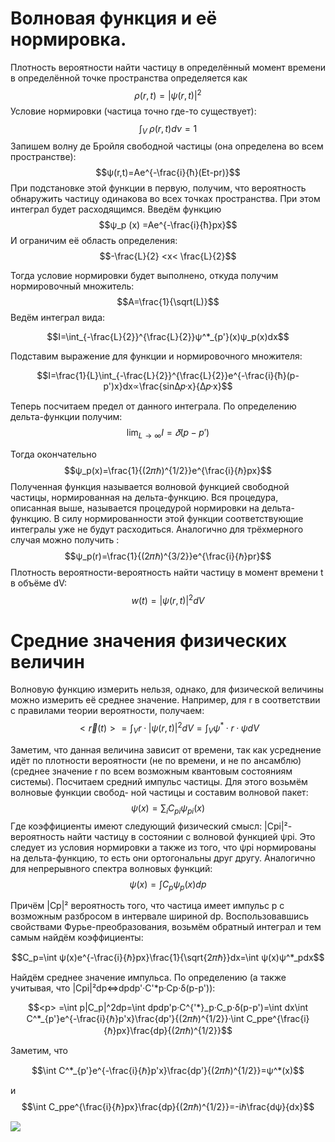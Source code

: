 # Волновая функция и её нормировка.

Плотность вероятности найти частицу в определённый момент времени в определённой точке пространства определяется как
$$ρ(r,t)=|ψ(r,t)|^2$$
 Условие нормировки (частица точно где-то существует): 
 $$\int_V^\ ρ(r,t)dν=1$$
Запишем волну де Бройля свободной частицы (она определена во всем пространстве): 
$$ψ(r,t)=Ae^{-\frac{i}{ħ}(Et-pr)}$$
При подстановке этой функции в первую, получим, что вероятность обнаружить частицу одинакова во всех точках пространства. При этом интеграл будет расходящимся.
Введём функцию 
$$ψ_p (x) =Ae^{-\frac{i}{ħ}px}$$
И ограничим её область определения:
$$-\frac{L}{2} <x< \frac{L}{2}$$

Тогда условие нормировки будет выполнено, откуда получим нормировочный множитель:
$$A=\frac{1}{\sqrt(L)}$$
Ведём интеграл вида: 

$$I=\int_{-\frac{L}{2}}^{\frac{L}{2}}ψ^*_{p'}(x)ψ_p(x)dx$$

Подставим выражение для функции и нормировочного множителя: 

$$I=\frac{1}{L}\int_{-\frac{L}{2}}^{\frac{L}{2}}e^{-\frac{i}{ħ}(p-p')x}dx∝\frac{sin∆𝑝·x}{∆𝑝·x}$$

Теперь посчитаем предел от данного интеграла. По определению дельта-функции получим: 
$$\lim_{L→∞}I=𝛿(p-p')$$

Тогда окончательно $$ψ_p(x)=\frac{1}{(2𝜋ℏ)^{1/2}}e^{\frac{i}{ℏ}px}$$
Полученная функция называется волновой функцией свободной частицы, нормированная на дельта-функцию. Вся процедура, описанная выше, называется процедурой нормировки на дельта-функцию.
В силу нормированности этой функции соответствующие интегралы уже не будут расходиться.
Аналогично для трёхмерного случая можно получить : $$ψ_p(r)=\frac{1}{(2𝜋ℏ)^{3/2}}e^{\frac{i}{ℏ}pr}$$
Плотность вероятности-вероятность найти частицу в момент времени t в объёме dV: $$w(t)=|ψ(r,t)|^2dV$$


# Средние значения физических величин
Волновую функцию измерить нельзя, однако, для физической величины можно измерить её среднее значение.
Например, для r в соответствии с правилами теории вероятности, получаем:
$$<\vec{r}(t)> =\int_V r·|ψ(r,t)|^2dV=\int_Vψ^*·r·ψdV$$

Заметим, что данная величина зависит от времени, так как усреднение идёт по плотности вероятности (не по времени, и не по ансамблю) (среднее значение r по всем возможным квантовым состояниям системы).
Посчитаем средний импульс частицы. Для этого возьмём волновые функции свобод- ной частицы и составим волновой пакет:
$$ψ(x)=\sum_iC_{pi}ψ_{pi}(x)$$
Где коэффициенты имеют следующий физический смысл: |Cpi|²- вероятность найти частицу в состоянии с волновой функцией ψpi. Это следует из условия нормировки а также из того, что ψpi нормированы на дельта-функцию, то есть они ортогональны друг другу.
Аналогично для непрерывного спектра волновых функций:
$$ψ(x)=\int C_pψ_p(x)dp$$

Причём |Cp|² вероятность того, что частица имеет импульс p с возможным разбросом в интервале шириной dp.
Воспользовавшись свойствами Фурье-преобразования, возьмём обратный интеграл и тем самым найдём коэффициенты:

$$C_p=\int ψ(x)e^{-\frac{i}{ℏ}px}\frac{1}{\sqrt{2𝜋ℏ}}dx=\int ψ(x)ψ^*_pdx$$


Найдём среднее значение импульса. По определению (а также учитывая, что |Cpi|²dp⇔dpdp'·C'*p·Cp·δ(p-p')):

$$<p> =\int p|C_p|^2dp=\int dpdp'p·C^{'*}_p·C_p·δ(p-p')=\int dx\int C^*_{p'}e^{-\frac{i}{ℏ}p'x}\frac{dp'}{(2𝜋ℏ)^{1/2}}·\int C_ppe^{\frac{i}{ℏ}px}\frac{dp}{(2𝜋ℏ)^{1/2}}$$

Заметим, что

$$\int C^*_{p'}e^{-\frac{i}{ℏ}p'x}\frac{dp'}{(2𝜋ℏ)^{1/2}}=ψ^*(x)$$


и
$$\int C_ppe^{\frac{i}{ℏ}px}\frac{dp}{(2𝜋ℏ)^{1/2}}=-iℏ\frac{dψ}{dx}$$

![](Снимок%20экрана%202024-05-07%20093827.png)